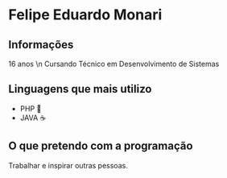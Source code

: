 
# Felipe Eduardo Monari

## Informações
16 anos \n Cursando Técnico em Desenvolvimento de Sistemas

## Linguagens que mais utilizo
- PHP 🐘
- JAVA ☕

## O que pretendo com a programação
Trabalhar e inspirar outras pessoas.

